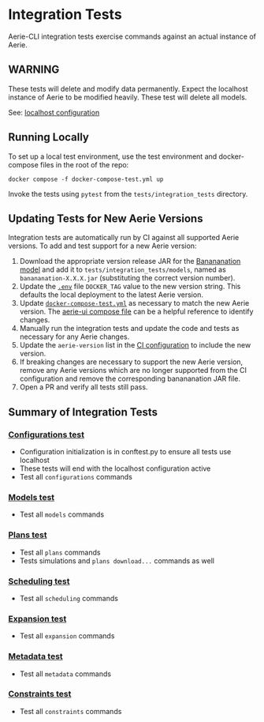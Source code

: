 # Integration Tests

Aerie-CLI integration tests exercise commands against an actual instance of Aerie.

## WARNING

These tests will delete and modify data permanently. Expect the localhost instance of Aerie to be modified heavily. These test will delete all models.

See: [localhost configuration](files/configuration/localhost_config.json)

## Running Locally

To set up a local test environment, use the test environment and docker-compose files in the root of the repo:

```
docker compose -f docker-compose-test.yml up
```

Invoke the tests using `pytest` from the `tests/integration_tests` directory.

## Updating Tests for New Aerie Versions

Integration tests are automatically run by CI against all supported Aerie versions. To add and test support for a new Aerie version:

1. Download the appropriate version release JAR for the [Banananation model](https://github.com/NASA-AMMOS/aerie/packages/1171106/versions) and add it to `tests/integration_tests/models`, named as `banananation-X.X.X.jar` (substituting the correct version number).
2. Update the [`.env`](../../.env) file `DOCKER_TAG` value to the new version string. This defaults the local deployment to the latest Aerie version.
3. Update [`docker-compose-test.yml`](../../docker-compose-test.yml) as necessary to match the new Aerie version. The [aerie-ui compose file](https://github.com/NASA-AMMOS/aerie-ui/blob/develop/docker-compose-test.yml) can be a helpful reference to identify changes.
4. Manually run the integration tests and update the code and tests as necessary for any Aerie changes.
5. Update the `aerie-version` list in the [CI configuration](../../.github/workflows/test.yml) to include the new version.
6. If breaking changes are necessary to support the new Aerie version, remove any Aerie versions which are no longer supported from the CI configuration and remove the corresponding banananation JAR file.
7. Open a PR and verify all tests still pass.

## Summary of Integration Tests

### [Configurations test](test_configurations.py)
- Configuration initialization is in conftest.py to ensure all tests use localhost
- These tests will end with the localhost configuration active
- Test all `configurations` commands

### [Models test](test_models.py)
- Test all `models` commands

### [Plans test](test_plans.py)
- Test all `plans` commands
- Tests simulations and `plans download...` commands as well

### [Scheduling test](test_scheduling.py)
- Test all `scheduling` commands

### [Expansion test](test_expansion.py)
- Test all `expansion` commands

### [Metadata test](test_metadata.py)
- Test all `metadata` commands

### [Constraints test](test_constraints.py)
- Test all `constraints` commands
